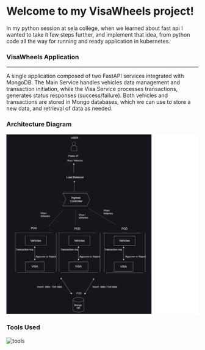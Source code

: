 # Welcome to my VisaWheels project!

In my python session at sela college, when we learned about fast api I wanted to take it few steps further, and implement that 
idea, from python code all the way for running and ready application in kubernetes.

### VisaWheels Application
---

A single application composed of two FastAPI services integrated with MongoDB. The Main Service handles vehicles data management and transaction initiation, while the Visa Service processes transactions, generates status responses (success/failure).
Both vehicles and transactions are stored in Mongo databases, which we can use to store a new data, and retrieval of data as needed.

### Architecture Diagram
![Diagram:](https://github.com/talyahalomy/VisaWheels_project/raw/206d93dfe207cbead9de329511146cbb32b92d9a/visa-wheels-diagram.png)

### Tools Used
![tools](https://i.ibb.co/zhfvqgS/tools.png)
